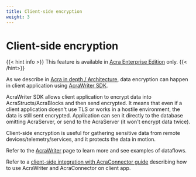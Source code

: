```yaml
---
title: Client-side encryption
weight: 3
---
```


# Client-side encryption

{{< hint info >}}
This feature is available in [Acra Enterprise Edition](/acra/enterprise-edition/) only.
{{< /hint>}}

As we describe in [Acra in depth / Architecture](/acra/acra-in-depth/architecture/), data encryption can happen in client application using [AcraWriter SDK](/acra/acra-in-depth/architecture/sdks/#acrawriter).

AcraWriter SDK allows client application to encrypt data into AcraStructs/AcraBlocks and then send encrypted. It means that even if a client application doesn't use TLS or works in a hostile environment, the data is still sent encrypted. Application can sen it directly to the database omitting AcraServer, or send to the AcraServer (it won't encrypt data twice).

Client-side encryption is useful for gathering sensitive data from remote devices/telemetry/services, and it protects the data in motion.

Refer to the [AcraWriter](/acra/acra-in-depth/architecture/sdks/#acrawriter) page to learn more and see examples of dataflows.

Refer to a [client-side integration with AcraConnector guide](/acra/guides/advanced-integrations/client-side-integration-with-acra-connector/) describing how to use AcraWriter and AcraConnector on client app.